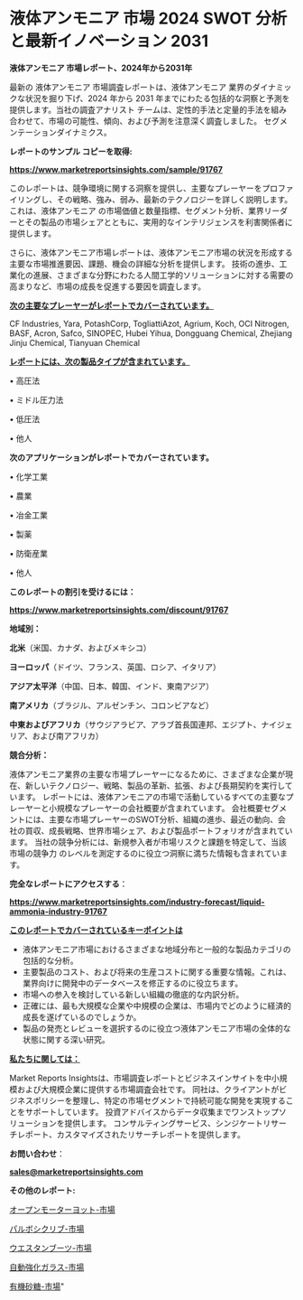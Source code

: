 # 液体アンモニア 市場 2024 SWOT 分析と最新イノベーション 2031

<strong>液体アンモニア 市場レポート、2024年から2031年</strong>

最新の 液体アンモニア 市場調査レポートは、液体アンモニア 業界のダイナミックな状況を掘り下げ、2024 年から 2031 年までにわたる包括的な洞察と予測を提供します。当社の調査アナリスト チームは、定性的手法と定量的手法を組み合わせて、市場の可能性、傾向、および予測を注意深く調査しました。 セグメンテーションダイナミクス。



<strong>レポートのサンプル コピーを取得:</strong> <a href=https://www.marketreportsinsights.com/sample/91767>

<strong><u>https://www.marketreportsinsights.com/sample/91767</u></strong></a>

このレポートは、競争環境に関する洞察を提供し、主要なプレーヤーをプロファイリングし、その戦略、強み、弱み、最新のテクノロジーを詳しく説明します。 これは、液体アンモニア の市場価値と数量指標、セグメント分析、業界リーダーとその製品の市場シェアとともに、実用的なインテリジェンスを利害関係者に提供します。

さらに、液体アンモニア市場レポートは、液体アンモニア市場の状況を形成する主要な市場推進要因、課題、機会の詳細な分析を提供します。 技術の進歩、工業化の進展、さまざまな分野にわたる人間工学的ソリューションに対する需要の高まりなど、市場の成長を促進する要因を調査します。



<strong><u>次の主要なプレーヤーがレポートでカバーされています。</u></strong>

CF Industries, Yara, PotashCorp, TogliattiAzot, Agrium, Koch, OCI Nitrogen, BASF, Acron, Safco, SINOPEC, Hubei Yihua, Dongguang Chemical, Zhejiang Jinju Chemical, Tianyuan Chemical



<strong><u><b>レポートには、次の製品タイプが含まれています。</b></u></strong>

• 高圧法

• ミドル圧力法

• 低圧法

• 他人



<strong><b>次のアプリケーションがレポートでカバーされています。</b></strong>

• 化学工業

• 農業

• 冶金工業

• 製薬

• 防衛産業

• 他人



<strong><b>このレポートの割引を受けるには：</b></strong><a href=https://www.marketreportsinsights.com/discount/91767>

<strong><u>https://www.marketreportsinsights.com/discount/91767</u></strong></a>



<strong>地域別：</strong>



<strong>北米</strong>（米国、カナダ、およびメキシコ）



<strong>ヨーロッパ</strong>（ドイツ、フランス、英国、ロシア、イタリア）



<strong>アジア太平洋</strong>（中国、日本、韓国、インド、東南アジア）



<strong>南アメリカ</strong>（ブラジル、アルゼンチン、コロンビアなど）



<strong>中東およびアフリカ</strong>（サウジアラビア、アラブ首長国連邦、エジプト、ナイジェリア、および南アフリカ）



<strong>競合分析：</strong>

液体アンモニア業界の主要な市場プレーヤーになるために、さまざまな企業が現在、新しいテクノロジー、戦略、製品の革新、拡張、および長期契約を実行しています。 レポートには、液体アンモニアの市場で活動しているすべての主要なプレーヤーと小規模なプレーヤーの会社概要が含まれています。 会社概要セグメントには、主要な市場プレーヤーのSWOT分析、組織の進歩、最近の動向、会社の買収、成長戦略、世界市場シェア、および製品ポートフォリオが含まれています。 当社の競争分析には、新規参入者が市場リスクと課題を特定して、当該市場の競争力 のレベルを測定するのに役立つ洞察に満ちた情報も含まれています。



<strong>完全なレポートにアクセスする</strong>：

<a href=https://www.marketreportsinsights.com/industry-forecast/liquid-ammonia-industry-91767>

<strong><u>https://www.marketreportsinsights.com/industry-forecast/liquid-ammonia-industry-91767</u></strong></a>



<strong><u><b>このレポートでカバーされているキーポイントは</b></u></strong>
<ul>
  <li>液体アンモニア市場におけるさまざまな地域分布と一般的な製品カテゴリの包括的な分析。</li>
  <li>主要製品のコスト、および将来の生産コストに関する重要な情報。これは、業界向けに開発中のデータベースを修正するのに役立ちます。</li>
  <li>市場への参入を検討している新しい組織の徹底的な内訳分析。</li>
  <li>正確には、最も大規模な企業や中規模の企業は、市場内でどのように経済的成長を遂げているのでしょうか。</li>
  <li>製品の発売とレビューを選択するのに役立つ液体アンモニア市場の全体的な状態に関する深い研究。</li>
</ul>


<strong><u><b>私たちに関しては：</b></u></strong>

Market Reports Insightsは、市場調査レポートとビジネスインサイトを中小規模および大規模企業に提供する市場調査会社です。 同社は、クライアントがビジネスポリシーを整理し、特定の市場セグメントで持続可能な開発を実現することをサポートしています。 投資アドバイスからデータ収集までワンストップソリューションを提供します。 コンサルティングサービス、シンジケートリサーチレポート、カスタマイズされたリサーチレポートを提供します。



<strong><b>お問い合わせ</b></strong>：

<a href=mailto:sales@marketreportsinsights.com>

<strong><u>sales@marketreportsinsights.com</u></strong></a>



<strong>その他のレポート:</strong>

<a href=https://www.linkedin.com/pulse/オープンモーターヨット-市場-2023-最新の-cagr-および成長分析-0r8if/>オープンモーターヨット-市場</a>

<a href=https://www.linkedin.com/pulse/パルボシクリブ-市場-2023-新興市場-将来の動向と市場需要-2030-8hopf/>パルボシクリブ-市場</a>

<a href=https://www.linkedin.com/pulse/ウエスタンブーツ-市場-2023-収益と成長ドライバー-2030-trendsetters-testimonials-360-anal-gpp9c/>ウエスタンブーツ-市場</a>

<a href=https://www.linkedin.com/pulse/自動強化ガラス-市場-2023-年のダイナミクスとビジネストレンド-2030-bindf/>自動強化ガラス-市場</a>

<a href=https://www.linkedin.com/pulse/有機砂糖-市場-2023-swot-分析と最新イノベーション-2030-analytics-achievers-24-analysis-pcbdf/>有機砂糖-市場</a>"
